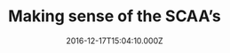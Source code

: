 ---
templateKey: book-post
title: Making sense of the SCAA’s
pages: "14"
amazonlink: "https://www.netlifycms.org/docs/custom-widgets/"
smashwordslink: "https://www.netlifycms.org/docs/custom-widgets/"
date: 2016-12-17T15:04:10.000Z
featuredimage: /img/flavor_wheel.jpg
description: The Coffee Taster’s Flavor Wheel, the official resource used by coffee tasters, has been revised for the first time this year. The Coffee Taster’s Flavor Wheel, the official resource used by coffee tasters, has been revised for the first time this year. The Coffee Taster’s Flavor Wheel, the official resource used by coffee tasters, has been revised for the first time this year. The Coffee Taster’s Flavor Wheel, the official resource used by coffee tasters, has been revised for the first time this year. The Coffee Taster’s Flavor Wheel, the official resource used by coffee tasters, has been revised for the first time this year.
tags:
  - flavor
  - tasting
---